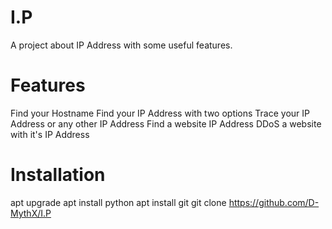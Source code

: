 # I.P
A project about IP Address with some useful features.

# Features
Find your Hostname
Find your IP Address with two options
Trace your IP Address or any other IP Address
Find a website IP Address 
DDoS a website with it's IP Address

# Installation
apt upgrade
apt install python
apt install git
git clone https://github.com/D-MythX/I.P
